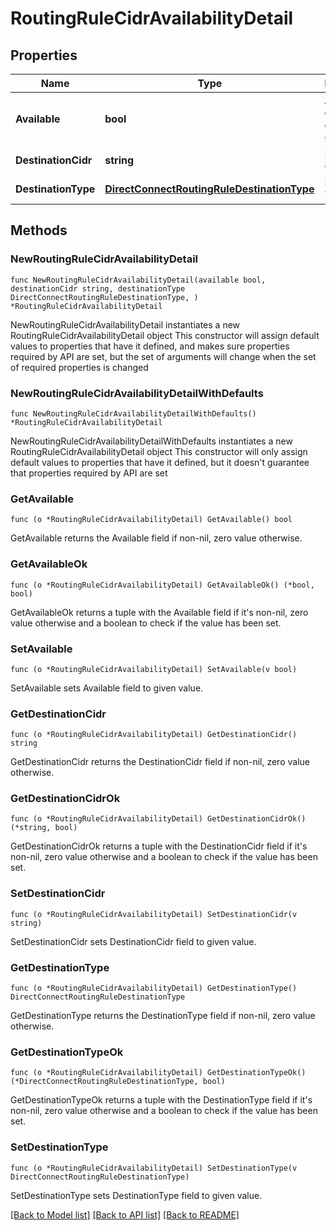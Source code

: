 # RoutingRuleCidrAvailabilityDetail

## Properties

Name | Type | Description | Notes
------------ | ------------- | ------------- | -------------
**Available** | **bool** | Availability of destination CIDR | 
**DestinationCidr** | **string** | Destination CIDR | 
**DestinationType** | [**DirectConnectRoutingRuleDestinationType**](DirectConnectRoutingRuleDestinationType.md) | Destination Type | 

## Methods

### NewRoutingRuleCidrAvailabilityDetail

`func NewRoutingRuleCidrAvailabilityDetail(available bool, destinationCidr string, destinationType DirectConnectRoutingRuleDestinationType, ) *RoutingRuleCidrAvailabilityDetail`

NewRoutingRuleCidrAvailabilityDetail instantiates a new RoutingRuleCidrAvailabilityDetail object
This constructor will assign default values to properties that have it defined,
and makes sure properties required by API are set, but the set of arguments
will change when the set of required properties is changed

### NewRoutingRuleCidrAvailabilityDetailWithDefaults

`func NewRoutingRuleCidrAvailabilityDetailWithDefaults() *RoutingRuleCidrAvailabilityDetail`

NewRoutingRuleCidrAvailabilityDetailWithDefaults instantiates a new RoutingRuleCidrAvailabilityDetail object
This constructor will only assign default values to properties that have it defined,
but it doesn't guarantee that properties required by API are set

### GetAvailable

`func (o *RoutingRuleCidrAvailabilityDetail) GetAvailable() bool`

GetAvailable returns the Available field if non-nil, zero value otherwise.

### GetAvailableOk

`func (o *RoutingRuleCidrAvailabilityDetail) GetAvailableOk() (*bool, bool)`

GetAvailableOk returns a tuple with the Available field if it's non-nil, zero value otherwise
and a boolean to check if the value has been set.

### SetAvailable

`func (o *RoutingRuleCidrAvailabilityDetail) SetAvailable(v bool)`

SetAvailable sets Available field to given value.


### GetDestinationCidr

`func (o *RoutingRuleCidrAvailabilityDetail) GetDestinationCidr() string`

GetDestinationCidr returns the DestinationCidr field if non-nil, zero value otherwise.

### GetDestinationCidrOk

`func (o *RoutingRuleCidrAvailabilityDetail) GetDestinationCidrOk() (*string, bool)`

GetDestinationCidrOk returns a tuple with the DestinationCidr field if it's non-nil, zero value otherwise
and a boolean to check if the value has been set.

### SetDestinationCidr

`func (o *RoutingRuleCidrAvailabilityDetail) SetDestinationCidr(v string)`

SetDestinationCidr sets DestinationCidr field to given value.


### GetDestinationType

`func (o *RoutingRuleCidrAvailabilityDetail) GetDestinationType() DirectConnectRoutingRuleDestinationType`

GetDestinationType returns the DestinationType field if non-nil, zero value otherwise.

### GetDestinationTypeOk

`func (o *RoutingRuleCidrAvailabilityDetail) GetDestinationTypeOk() (*DirectConnectRoutingRuleDestinationType, bool)`

GetDestinationTypeOk returns a tuple with the DestinationType field if it's non-nil, zero value otherwise
and a boolean to check if the value has been set.

### SetDestinationType

`func (o *RoutingRuleCidrAvailabilityDetail) SetDestinationType(v DirectConnectRoutingRuleDestinationType)`

SetDestinationType sets DestinationType field to given value.



[[Back to Model list]](../README.md#documentation-for-models) [[Back to API list]](../README.md#documentation-for-api-endpoints) [[Back to README]](../README.md)


